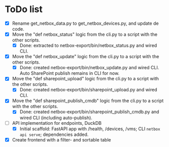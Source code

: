 ToDo list
=========================

- [x] Rename get_netbox_data.py to get_netbox_devices.py, and update de code.
- [x] Move the "def netbox_status" logic from the cli.py to a script with the other scripts.
  - [x] Done: extracted to netbox-export/bin/netbox_status.py and wired CLI.
- [x] Move the "def netbox_update" logic from the cli.py to a script with the other scripts.
  - [x] Done: created netbox-export/bin/netbox_update.py and wired CLI. Auto SharePoint publish remains in CLI for now.
- [x] Move the "def sharepoint_upload" logic from the cli.py to a script with the other scripts.
  - [x] Done: created netbox-export/bin/sharepoint_upload.py and wired CLI.
- [x] Move the "def sharepoint_publish_cmdb" logic from the cli.py to a script with the other scripts.
  - [x] Done: created netbox-export/bin/sharepoint_publish_cmdb.py and wired CLI (including auto-publish).
- [ ] API implementation for endpoints, DuckDB
  - [x] Initial scaffold: FastAPI app with /health, /devices, /vms; CLI `netbox api serve`; dependencies added.
- [x] Create frontend with a filter- and sortable table

